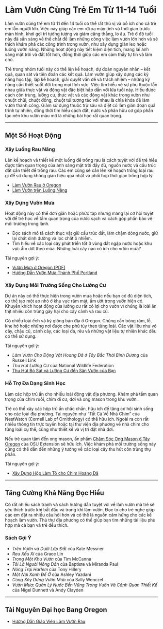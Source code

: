 # Làm Vườn Cùng Trẻ Em Từ 11-14 Tuổi

Làm vườn cùng trẻ em từ 11 đến 14 tuổi có thể rất thú vị và bổ ích cho cả trẻ em lẫn người lớn. Việc này giúp các em rời xa máy tính và thời gian trước màn hình, khơi gợi trí tưởng tượng và giảm căng thẳng, lo âu. Trẻ ở độ tuổi này đã sẵn sàng về thể chất để làm những công việc làm vườn lớn hơn và sẽ thích khám phá các công trình trong vườn, như xây dựng giàn leo hoặc luống vườn nâng. Những hoạt động này tiết kiệm diện tích, mang lại ánh sáng mặt trời và đất tốt hơn, đồng thời giúp các em cảm thấy tự tin và làm chủ.

Trẻ trong nhóm tuổi này có thể lên kế hoạch, dự đoán nguyên nhân – kết quả, quan sát và tiên đoán các kết quả. Làm vườn giúp xây dựng các kỹ năng học tập, lập kế hoạch, giải quyết vấn đề và trách nhiệm – những kỹ năng cần thiết suốt đời trong mọi lĩnh vực. Việc tìm hiểu về sự phụ thuộc lẫn nhau giữa thực vật và động vật đặc biệt hấp dẫn với lứa tuổi này. Hiểu được cách côn trùng, lưỡng cư, thực vật và các động vật khác trong vườn như chuột chũi, chuột đồng, chuột túi tương tác với nhau là chìa khóa để làm vườn thành công. Giảm sử dụng thuốc trừ sâu và diệt cỏ làm gián đoạn quá trình tự nhiên, đồng thời tìm hiểu cách đất, nước và phân hữu cơ góp phần tạo nên khu vườn màu mỡ là những bài học rất quan trọng.

---

## Một Số Hoạt Động

### Xây Luống Rau Nâng

Lên kế hoạch và thiết kế một luống để trồng rau là cách tuyệt vời để trẻ hiểu được tầm quan trọng của ánh sáng mặt trời đầy đủ, nguồn nước và cấu trúc đất cần thiết để trồng rau. Các em cũng sẽ cần lên kế hoạch trồng loại rau gì để sử dụng không gian hiệu quả nhất và phối hợp thời gian trồng hợp lý.

- [Làm Vườn Rau ở Oregon](https://catalog.extension.oregonstate.edu/sites/catalog/files/project/pdf/ec871.pdf)
- [Làm Vườn trên Luống Nâng](https://catalog.extension.oregonstate.edu/fs270)

### Xây Dựng Vườn Mưa

Hoạt động này có thể đơn giản hoặc phức tạp nhưng mang lại cơ hội tuyệt vời để trẻ học về tầm quan trọng của nước sạch và cách góp phần bảo vệ môi trường trong lành.

- Đọc sách mô tả cách thực vật giữ cấu trúc đất, làm chậm dòng nước, giữ lại chất dinh dưỡng và lọc chất ô nhiễm.
- Tìm hiểu về các loại cây phát triển tốt ở vùng đất ngập nước hoặc khu vực ẩm ướt theo mùa. Những loài cây nào có ích cho vườn mưa?

Tài nguyên gợi ý:
- [Vườn Mưa ở Oregon (PDF)](https://seagrant.oregonstate.edu/sgpubs/oregon-rain-garden-guide)
- [Hướng Dẫn Vườn Mưa Thành Phố Portland](https://www.portlandoregon.gov/bes/article/188636)

### Xây Dựng Môi Trường Sống Cho Lưỡng Cư

Dự án này có thể thực hiện trong vườn mưa hoặc nếu bạn có đủ diện tích, có thể tạo một ao nhỏ ở khu vực râm mát, ẩm ướt trong vườn hiện có. Khuyến khích hoạt động của lưỡng cư rất có lợi cho vườn vì chúng là loài ăn thịt nhiều côn trùng gây hại cho cây cảnh và rau củ.

Có nhiều loài ếch và kỳ giông bản địa ở Oregon. Chúng cần bóng râm, lỗ, khe hở hoặc những nơi được che phủ tùy theo từng loài. Các vật liệu như vỏ cây, chậu cũ, cành cây, các loại đá, rêu và những vật liệu tự nhiên khác đều có thể sử dụng.

Tài nguyên gợi ý:
- *Làm Vườn Cho Động Vật Hoang Dã ở Tây Bắc Thái Bình Dương* của Russell Link
- *Thu Hút Lưỡng Cư* của National Wildlife Federation
- [Thu Hút Bò Sát và Lưỡng Cư đến Sân Vườn của Bạn](https://www.google.com/search?q=why+are+amphibians+beneficial+to+the+garden+in+oregon%3Aedu)

### Hỗ Trợ Đa Dạng Sinh Học

Làm các hộp trú ẩn cho nhiều loài động vật địa phương. Khám phá tầm quan trọng của chim ruồi, chim di cư, dơi và ong mason trong khu vườn.

Trẻ có thể xây các hộp trú ẩn chắc chắn, hữu ích để tăng cơ hội sinh sống cho các loài địa phương. Tài nguyên như “Tất Cả Về Nhà Chim” của NestWatch (Cornell Lab of Ornithology) có thể hữu ích. Ngoài ra còn rất nhiều thông tin trực tuyến hoặc tại thư viện địa phương về nhà chim cho từng loài cụ thể, cũng như thiết kế và vị trí đặt nhà dơi.

Nếu trẻ quan tâm đến ong mason, ấn phẩm [Chăm Sóc Ong Mason ở Tây Oregon](https://catalog.extension.oregonstate.edu/em9130) của OSU Extension sẽ hữu ích. Việc khám phá môi trường sống này cũng có thể dẫn đến những ý tưởng về các loại cây thu hút côn trùng thụ phấn.

Tài nguyên gợi ý:
- [Xây Dựng Hộp Làm Tổ cho Chim Hoang Dã](https://catalog.extension.oregonstate.edu/ec1556)

---

## Tăng Cường Khả Năng Đọc Hiểu

Có rất nhiều sách tranh và sách hướng dẫn tuyệt vời về làm vườn mà trẻ sẽ yêu thích trước khi bắt đầu và trong khi làm vườn. Đọc to cho trẻ nghe giúp các em đặt ra nhiều câu hỏi hơn và có thể là nguồn cảm hứng cho các kế hoạch làm vườn. Thủ thư địa phương có thể giúp bạn tìm những tài liệu phù hợp mà cả bạn và trẻ đều thích.

### Sách Gợi Ý

- *Trên Vườn và Dưới Lớp Đất* của Kate Messner
- *Rau Xấu Xí* của Grace Lin
- *Trong Một Khu Vườn* của Tim McCanna
- *Tôi Là Người Nông Dân* của Baptiste và Miranda Paul
- *Nông Trại Harlem* của Tony Hillery
- *Một Nơi Xanh Để Ở* của Ashley Yazdani
- *Cùng Xây Dựng Vườn Mưa* của Sally Wenczel
- *Vườn Mưa: Quản Lý Nước Bền Vững Trong Vườn Và Cảnh Quan Thiết Kế* của Nigel Dunnett và Andy Clayden

---

## Tài Nguyên Đại học Bang Oregon

- [Hướng Dẫn Giáo Viên Làm Vườn Rau](https://catalog.extension.oregonstate.edu/em9032)

